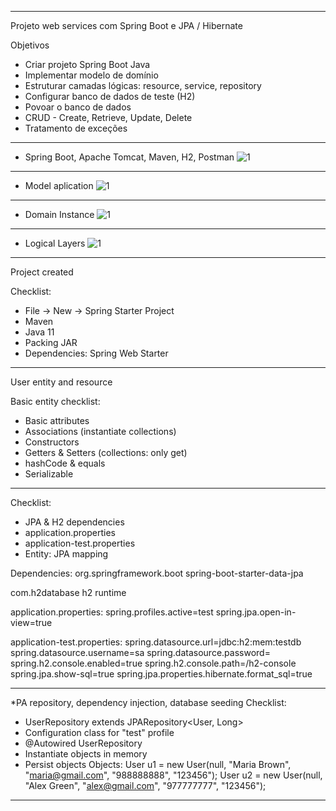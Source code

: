 ---------------------------------------------------------------
Projeto web services com Spring Boot e JPA / Hibernate 
 
Objetivos 
 * Criar projeto Spring Boot Java 
 * Implementar modelo de domínio 
 * Estruturar camadas lógicas: resource, service, repository 
 * Configurar banco de dados de teste (H2) 
 * Povoar o banco de dados 
 * CRUD - Create, Retrieve, Update, Delete 
 * Tratamento de exceções 
---------------------------------------------------------------
 * Spring Boot, Apache Tomcat, Maven, H2, Postman
![1](https://user-images.githubusercontent.com/29668363/145061589-38220f71-f8f8-4a71-b28e-604fa50eee63.PNG)
---------------------------------------------------------------
 * Model aplication
![1](https://user-images.githubusercontent.com/29668363/145062725-176b0bef-1cfa-456e-a220-563ed8001eb8.PNG)
---------------------------------------------------------------
 * Domain Instance
![1](https://user-images.githubusercontent.com/29668363/145063821-6d9430f0-8726-48d3-bc21-e8220ef7ded9.PNG)
---------------------------------------------------------------
 * Logical Layers
![1](https://user-images.githubusercontent.com/29668363/145064200-514b6bfd-5bf0-4cd0-ad3a-f589bc179bc2.PNG)
---------------------------------------------------------------
Project created 
 
Checklist: 
*  File -> New -> Spring Starter Project 
 *  Maven 
 *  Java 11 
 *  Packing JAR 
 *  Dependencies: Spring Web Starter 
--------------------------------------------------------------- 
User entity and resource 
 
Basic entity checklist: 
 * Basic attributes 
 * Associations (instantiate collections) 
 *  Constructors 
 *  Getters & Setters (collections: only get) 
 *  hashCode & equals 
 *  Serializable 
 
 ---------------------------------------------------------------
 
 Checklist:
 * JPA & H2 dependencies
 * application.properties
 * application-test.properties
 * Entity: JPA mapping

Dependencies:
  <dependency>
      <groupId>org.springframework.boot</groupId>
      <artifactId>spring-boot-starter-data-jpa</artifactId>
  </dependency>
  
  <dependency>
     <groupId>com.h2database</groupId>
     <artifactId>h2</artifactId>
     <scope>runtime</scope>
  </dependency>
  
application.properties:
  spring.profiles.active=test
  spring.jpa.open-in-view=true
 
application-test.properties:
   spring.datasource.url=jdbc:h2:mem:testdb
   spring.datasource.username=sa
   spring.datasource.password=
   spring.h2.console.enabled=true
   spring.h2.console.path=/h2-console
   spring.jpa.show-sql=true
   spring.jpa.properties.hibernate.format_sql=true

 ---------------------------------------------------------------
 *PA repository, dependency injection, database seeding
Checklist:
  * UserRepository extends JPARepository<User, Long>
  * Configuration class for "test" profile
  * @Autowired UserRepository
  * Instantiate objects in memory
  * Persist objects
    Objects:
    User u1 = new User(null, "Maria Brown", "maria@gmail.com", "988888888", "123456");
    User u2 = new User(null, "Alex Green", "alex@gmail.com", "977777777", "123456");
  ---------------------------------------------------------------

